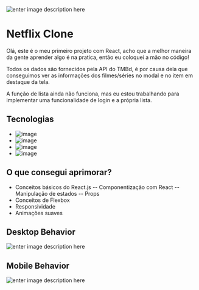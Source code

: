 ![enter image description here](https://github.com/pmenta/netflix-clone/blob/master/github/desktop-behavior.gif?raw=true)


# Netflix Clone

Olá, este é o meu primeiro projeto com React, acho que a melhor maneira da gente aprender algo é na pratica, então eu coloquei a mão no código!

Todos os dados são fornecidos pela API do TMBd, é por causa dela que conseguimos ver as informações dos filmes/séries no modal e no item em destaque da tela.

A função de lista ainda não funciona, mas eu estou trabalhando para implementar uma funcionalidade de login e a própria lista.

## Tecnologias

- ![image](https://img.shields.io/badge/HTML5-E34F26?style=for-the-badge&logo=html5&logoColor=white)
- ![image](https://img.shields.io/badge/CSS3-1572B6?style=for-the-badge&logo=css3&logoColor=white)
- ![image](https://img.shields.io/badge/JavaScript-323330?style=for-the-badge&logo=javascript&logoColor=F7DF1E)
- ![image](https://img.shields.io/badge/react%20-%2320232a.svg?&style=for-the-badge&logo=react&logoColor=%2361DAFB"/>)

## O que consegui aprimorar?

-   Conceitos básicos do React.js
--  Componentização com React
--  Manipulação de estados
--  Props
-   Conceitos de Flexbox
-   Responsividade
-   Animações suaves

## [](https://github.com/pmenta/netflix-clone/blob/master/github/modal-desktop-behavior.gif?raw=true)Desktop Behavior

![enter image description here](https://github.com/pmenta/netflix-clone/blob/master/github/modal-desktop-behavior.gif?raw=true)

## [](https://github.com/pmenta/netflix-clone/blob/master/github/mobile-behavior.gif?raw=true)Mobile Behavior

![enter image description here](https://github.com/pmenta/netflix-clone/blob/master/github/mobile-behavior.gif?raw=true)
